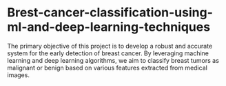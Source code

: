 # Brest-cancer-classification-using-ml-and-deep-learning-techniques
The primary objective of this project is to develop  a robust and accurate system for the early  detection of breast cancer. By leveraging  machine learning and deep learning algorithms,  we aim to classify breast tumors as malignant or  benign based on various features extracted from  medical images.
